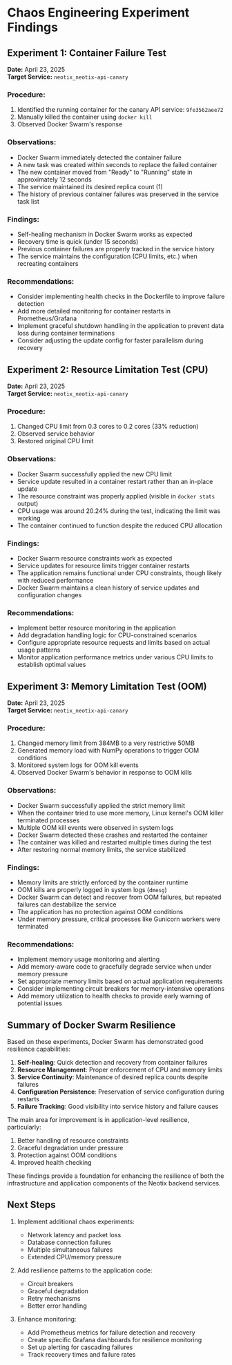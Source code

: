 # Chaos Engineering Experiment Findings

## Experiment 1: Container Failure Test

**Date:** April 23, 2025  
**Target Service:** `neotix_neotix-api-canary`

### Procedure:
1. Identified the running container for the canary API service: `9fe3562aee72`
2. Manually killed the container using `docker kill`
3. Observed Docker Swarm's response

### Observations:
- Docker Swarm immediately detected the container failure
- A new task was created within seconds to replace the failed container
- The new container moved from "Ready" to "Running" state in approximately 12 seconds
- The service maintained its desired replica count (1)
- The history of previous container failures was preserved in the service task list

### Findings:
- Self-healing mechanism in Docker Swarm works as expected
- Recovery time is quick (under 15 seconds)
- Previous container failures are properly tracked in the service history
- The service maintains the configuration (CPU limits, etc.) when recreating containers

### Recommendations:
- Consider implementing health checks in the Dockerfile to improve failure detection
- Add more detailed monitoring for container restarts in Prometheus/Grafana
- Implement graceful shutdown handling in the application to prevent data loss during container terminations
- Consider adjusting the update config for faster parallelism during recovery

## Experiment 2: Resource Limitation Test (CPU)

**Date:** April 23, 2025  
**Target Service:** `neotix_neotix-api-canary`

### Procedure:
1. Changed CPU limit from 0.3 cores to 0.2 cores (33% reduction)
2. Observed service behavior
3. Restored original CPU limit

### Observations:
- Docker Swarm successfully applied the new CPU limit
- Service update resulted in a container restart rather than an in-place update
- The resource constraint was properly applied (visible in `docker stats` output)
- CPU usage was around 20.24% during the test, indicating the limit was working
- The container continued to function despite the reduced CPU allocation

### Findings:
- Docker Swarm resource constraints work as expected
- Service updates for resource limits trigger container restarts
- The application remains functional under CPU constraints, though likely with reduced performance
- Docker Swarm maintains a clean history of service updates and configuration changes

### Recommendations:
- Implement better resource monitoring in the application
- Add degradation handling logic for CPU-constrained scenarios
- Configure appropriate resource requests and limits based on actual usage patterns
- Monitor application performance metrics under various CPU limits to establish optimal values

## Experiment 3: Memory Limitation Test (OOM)

**Date:** April 23, 2025  
**Target Service:** `neotix_neotix-api-canary`

### Procedure:
1. Changed memory limit from 384MB to a very restrictive 50MB
2. Generated memory load with NumPy operations to trigger OOM conditions
3. Monitored system logs for OOM kill events
4. Observed Docker Swarm's behavior in response to OOM kills

### Observations:
- Docker Swarm successfully applied the strict memory limit
- When the container tried to use more memory, Linux kernel's OOM killer terminated processes
- Multiple OOM kill events were observed in system logs
- Docker Swarm detected these crashes and restarted the container
- The container was killed and restarted multiple times during the test
- After restoring normal memory limits, the service stabilized

### Findings:
- Memory limits are strictly enforced by the container runtime
- OOM kills are properly logged in system logs (`dmesg`)
- Docker Swarm can detect and recover from OOM failures, but repeated failures can destabilize the service
- The application has no protection against OOM conditions
- Under memory pressure, critical processes like Gunicorn workers were terminated

### Recommendations:
- Implement memory usage monitoring and alerting
- Add memory-aware code to gracefully degrade service when under memory pressure
- Set appropriate memory limits based on actual application requirements
- Consider implementing circuit breakers for memory-intensive operations
- Add memory utilization to health checks to provide early warning of potential issues

## Summary of Docker Swarm Resilience

Based on these experiments, Docker Swarm has demonstrated good resilience capabilities:

1. **Self-healing**: Quick detection and recovery from container failures
2. **Resource Management**: Proper enforcement of CPU and memory limits
3. **Service Continuity**: Maintenance of desired replica counts despite failures
4. **Configuration Persistence**: Preservation of service configuration during restarts
5. **Failure Tracking**: Good visibility into service history and failure causes

The main area for improvement is in application-level resilience, particularly:

1. Better handling of resource constraints
2. Graceful degradation under pressure
3. Protection against OOM conditions
4. Improved health checking

These findings provide a foundation for enhancing the resilience of both the infrastructure and application components of the Neotix backend services.

## Next Steps

1. Implement additional chaos experiments:
   - Network latency and packet loss
   - Database connection failures
   - Multiple simultaneous failures
   - Extended CPU/memory pressure

2. Add resilience patterns to the application code:
   - Circuit breakers
   - Graceful degradation
   - Retry mechanisms
   - Better error handling

3. Enhance monitoring:
   - Add Prometheus metrics for failure detection and recovery
   - Create specific Grafana dashboards for resilience monitoring
   - Set up alerting for cascading failures
   - Track recovery times and failure rates
